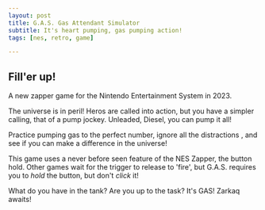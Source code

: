 ```yaml
---
layout: post
title: G.A.S. Gas Attendant Simulator
subtitle: It's heart pumping, gas pumping action!
tags: [nes, retro, game]

---
```


## Fill'er up!

A new zapper game for the Nintendo Entertainment System in 2023.

The universe is in peril! Heros are called into action, but you have a simpler calling, that of a pump jockey. Unleaded, Diesel, you can pump it all!

Practice pumping gas to the perfect number, ignore all the distractions , and see if you can make a difference in the universe!

This game uses a never before seen feature of the NES Zapper, the button hold. Other games wait for the trigger to release to 'fire', but G.A.S. requires you to _hold_ the button, but don't *click* it!

What do you have in the tank? Are you up to the task? It's GAS! Zarkaq awaits!